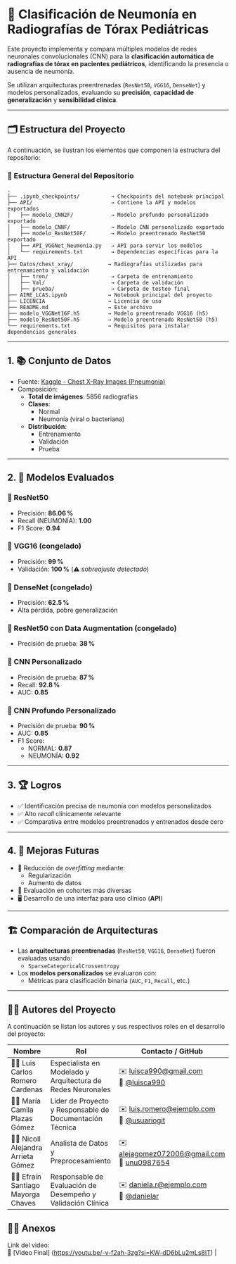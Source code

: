 
# 🧠 Clasificación de Neumonía en Radiografías de Tórax Pediátricas

Este proyecto implementa y compara múltiples modelos de redes neuronales convolucionales (CNN) para la **clasificación automática de radiografías de tórax en pacientes pediátricos**, identificando la presencia o ausencia de neumonía.

Se utilizan arquitecturas preentrenadas (`ResNet50`, `VGG16`, `DenseNet`) y modelos personalizados, evaluando su **precisión**, **capacidad de generalización** y **sensibilidad clínica**.

---

## 🗂️ Estructura del Proyecto

A continuación, se ilustran los elementos que componen la estructura del repositorio:

### 📁 Estructura General del Repositorio

```plaintext
.
├── .ipynb_checkpoints/          → Checkpoints del notebook principal
├── API/                         → Contiene la API y modelos exportados
│   ├── modelo_CNN2F/            → Modelo profundo personalizado exportado
│   ├── modelo_CNNF/             → Modelo CNN personalizado exportado
│   ├── modelo_ResNet50F/        → Modelo preentrenado ResNet50 exportado
│   ├── API_VGGNet_Neumonia.py   → API para servir los modelos
│   └── requirements.txt         → Dependencias específicas para la API
├── Datos/chest_xray/           → Radiografías utilizadas para entrenamiento y validación
│   ├── tren/                    → Carpeta de entrenamiento
│   ├── Val/                     → Carpeta de validación
│   ├── prueba/                  → Carpeta de testeo final
├── AIRE_LCAS.ipynb             → Notebook principal del proyecto
├── LICENCIA                    → Licencia de uso
├── README.md                   → Este archivo
├── modelo_VGGNet16F.h5         → Modelo preentrenado VGG16 (h5)
├── modelo_ResNet50F.h5         → Modelo preentrenado ResNet50 (h5)
└── requirements.txt            → Requisitos para instalar dependencias generales
```

---

## 1. 📚 Conjunto de Datos

- Fuente: [Kaggle - Chest X-Ray Images (Pneumonia)](https://www.kaggle.com/datasets/paultimothymooney/chest-xray-pneumonia)
- Composición:
  - **Total de imágenes**: 5856 radiografías
  - **Clases**:
    - Normal
    - Neumonía (viral o bacteriana)
  - **Distribución**:
    - Entrenamiento
    - Validación
    - Prueba

---

## 2. 🧪 Modelos Evaluados

### 🔹 ResNet50
- Precisión: **86.06 %**
- Recall (NEUMONÍA): **1.00**
- F1 Score: **0.94**

### 🔹 VGG16 (congelado)
- Precisión: **99 %**
- Validación: **100 %** (⚠️ *sobreajuste detectado*)

### 🔹 DenseNet (congelado)
- Precisión: **62.5 %**
- Alta pérdida, pobre generalización

### 🔹 ResNet50 con Data Augmentation (congelado)
- Precisión de prueba: **38 %**

### 🔹 CNN Personalizado
- Precisión de prueba: **87 %**
- Recall: **92.8 %**
- AUC: **0.85**

### 🔹 CNN Profundo Personalizado
- Precisión de prueba: **90 %**
- AUC: **0.85**
- F1 Score:
  - NORMAL: **0.87**
  - NEUMONÍA: **0.92**

---

## 3. 🏆 Logros

- ✅ Identificación precisa de neumonía con modelos personalizados
- ✅ Alto *recall* clínicamente relevante
- ✅ Comparativa entre modelos preentrenados y entrenados desde cero

---

## 4. 🚀 Mejoras Futuras

- 🔧 Reducción de *overfitting* mediante:
  - Regularización
  - Aumento de datos
- 🧬 Evaluación en cohortes más diversas
- 🖥️ Desarrollo de una interfaz para uso clínico (**API**)

---

## 🏗️ Comparación de Arquitecturas

- Las **arquitecturas preentrenadas** (`ResNet50`, `VGG16`, `DenseNet`) fueron evaluadas usando:
  - `SparseCategoricalCrossentropy`
- Los **modelos personalizados** se evaluaron con:
  - Métricas para clasificación binaria (`AUC`, `F1`, `Recall`, etc.)

---

## 👨‍💻 Autores del Proyecto

A continuación se listan los autores y sus respectivos roles en el desarrollo del proyecto:

| Nombre                         | Rol                      | Contacto / GitHub                                   |
|--------------------------------|---------------------------|-----------------------------------------------------|
| 🧑‍💻 Luis Carlos Romero Cardenas|  Especialista en Modelado y Arquitectura de Redes Neuronales | ✉️ luisca990@gmail.com<br>🔗 [@luisca990](https://github.com/luisca990) |
| 👩‍🔬 María Camila Plazas Gómez      | Líder de Proyecto y Responsable de Documentación Técnica | ✉️ luis.romero@ejemplo.com<br>🔗 [@usuariogit](https://github.com/usuariogit) |
| 👨‍🎓 Nicoll Alejandra Arrieta Gómez      | Analista de Datos y Preprocesamiento          | ✉️ alejagomez072006@gmail.com<br>🔗 [unu0987654](https://github.com/unu0987654) |
| 👩‍💻 Efraín Santiago Mayorga Chaves  | Responsable de Evaluación de Desempeño y Validación Clínica     | ✉️ daniela.r@ejemplo.com<br>🔗 [@danielar](https://github.com/danielar) |

## 👨‍💻 Anexos
Link del video:<br>🔗 [Video Final] (https://youtu.be/-v-f2ah-3zg?si=KW-dD6bLu2mLs8IT) |

